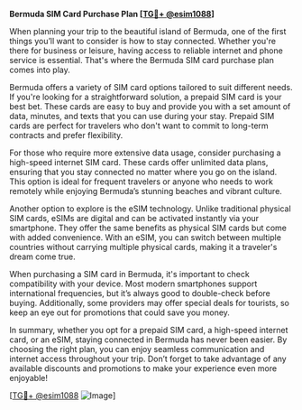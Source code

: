 **Bermuda SIM Card Purchase Plan [[TG💪+ @esim1088](https://t.me/s/esim1088)]**

When planning your trip to the beautiful island of Bermuda, one of the first things you’ll want to consider is how to stay connected. Whether you're there for business or leisure, having access to reliable internet and phone service is essential. That's where the Bermuda SIM card purchase plan comes into play.

Bermuda offers a variety of SIM card options tailored to suit different needs. If you're looking for a straightforward solution, a prepaid SIM card is your best bet. These cards are easy to buy and provide you with a set amount of data, minutes, and texts that you can use during your stay. Prepaid SIM cards are perfect for travelers who don't want to commit to long-term contracts and prefer flexibility.

For those who require more extensive data usage, consider purchasing a high-speed internet SIM card. These cards offer unlimited data plans, ensuring that you stay connected no matter where you go on the island. This option is ideal for frequent travelers or anyone who needs to work remotely while enjoying Bermuda’s stunning beaches and vibrant culture.

Another option to explore is the eSIM technology. Unlike traditional physical SIM cards, eSIMs are digital and can be activated instantly via your smartphone. They offer the same benefits as physical SIM cards but come with added convenience. With an eSIM, you can switch between multiple countries without carrying multiple physical cards, making it a traveler's dream come true.

When purchasing a SIM card in Bermuda, it's important to check compatibility with your device. Most modern smartphones support international frequencies, but it’s always good to double-check before buying. Additionally, some providers may offer special deals for tourists, so keep an eye out for promotions that could save you money.

In summary, whether you opt for a prepaid SIM card, a high-speed internet card, or an eSIM, staying connected in Bermuda has never been easier. By choosing the right plan, you can enjoy seamless communication and internet access throughout your trip. Don’t forget to take advantage of any available discounts and promotions to make your experience even more enjoyable! 

[[TG💪+ @esim1088](https://t.me/s/esim1088) ![Image](https://i.postimg.cc/Y0z9fWf4/image.png)]